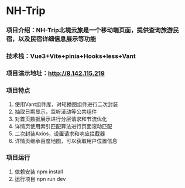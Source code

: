 # NH-Trip
### 项目介绍：NH-Trip北境云旅是一个移动端页面，提供查询旅游民宿，以及民宿详细信息展示等功能
### 技术栈：Vue3+Vite+pinia+Hooks+less+Vant
### 项目演示地址：http://8.142.115.219
### 项目特点
1. 使用Vant组件库，对轮播图组件进行二次封装
2. 抽取日期显示，监听滚动等公共组件
3. 对首页数据展示进行分层请求和节流优化
4. 详情页使用索引匹配算法进行页面滚动匹配
5. 二次封装Axios，设置请求和响应拦截器
6. 详情页继承百度地图，可以获取用户位置信息
### 项目运行
1. 依赖安装 npm install
2. 运行项目 npn run dev

